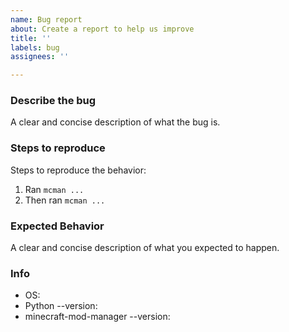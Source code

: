 ```yaml
---
name: Bug report
about: Create a report to help us improve
title: ''
labels: bug
assignees: ''

---
```


### Describe the bug 
A clear and concise description of what the bug is.

### Steps to reproduce
Steps to reproduce the behavior:
1. Ran `mcman ...`
2. Then ran `mcman ...`

### Expected Behavior
A clear and concise description of what you expected to happen.

### Info
 - OS: 
 - Python --version: 
 - minecraft-mod-manager --version: 
